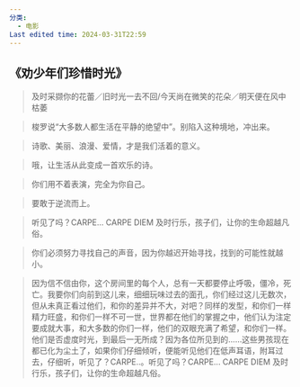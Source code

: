 ```yaml
---
分类:
  - 电影
Last edited time: 2024-03-31T22:59
---
```

## **《劝少年们珍惜时光》**

  

> 及时采撷你的花蕾／旧时光一去不回/今天尚在微笑的花朵／明天便在风中枯萎

> 梭罗说“大多数人都生活在平静的绝望中”。别陷入这种境地，冲出来。

> 诗歌、美丽、浪漫、爱情，才是我们活着的意义。

> 哦，让生活从此变成一首欢乐的诗。

> 你们用不着表演，完全为你自己。

> 要敢于逆流而上。

> 听见了吗？CARPE... CARPE DIEM 及时行乐，孩子们，让你的生命超越凡俗。

> 你们必须努力寻找自己的声音，因为你越迟开始寻找，找到的可能性就越小。

> 因为信不信由你，这个房间里的每个人，总有一天都要停止呼吸，僵冷，死亡。我要你们向前到这儿来，细细玩味过去的面孔，你们经过这儿无数次，但从未真正看过他们，和你的差异并不大，对吧？同样的发型，和你们一样精力旺盛，和你们一样不可一世，世界都在他们的掌握之中，他们认为注定要成就大事，和大多数的你们一样，他们的双眼充满了希望，和你们一样。他们是否虚度时光，到最后一无所成？因为各位所见到的……这些男孩现在都已化为尘土了，如果你们仔细倾听，便能听见他们在低声耳语，附耳过去，仔细听，听见了？CARPE..。听见了吗？CARPE... CARPE DIEM 及时行乐，孩子们，让你的生命超越凡俗。